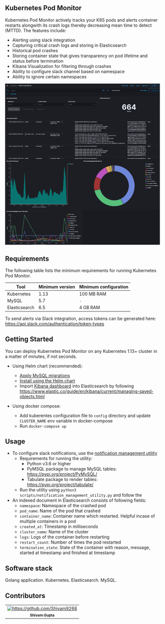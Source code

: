 ## Kubernetes Pod Monitor

Kubernetes Pod Monitor actively tracks your K8S pods and alerts container restarts alongwith its crash logs thereby decreasing mean time to detect (MTTD). The features include:

- Alerting using slack integration
- Capturing critical crash logs and storing in Elasticsearch
- Historical pod crashes
- Storing container state that gives transparency on pod lifetime and status before termination
- Kibana Visualization for filtering through crashes
- Ability to configure slack channel based on namespace
- Ability to ignore certain namespaces


![Elasticsearch Dashboard](getting-started/dashboard.jpeg)

## Requirements

<a name="requirements"></a>
The following table lists the minimum requirements for running Kubernetes Pod Monitor.

Tool | Minimum version | Minimum configuration
--------- | ----------- | -------
Kubernetes | 1.13 | 100 MB RAM
MySQL | 5.7 | `-`
Elasticsearch | 6.5 | 4 GB RAM

To send alerts via Slack integration, access tokens can be generated here: https://api.slack.com/authentication/token-types

## Getting Started

You can deploy Kubernetes Pod Monitor on any Kubernetes 1.13+ cluster in a matter of minutes, if not seconds.
- Using Helm chart (recommended):
  - [Apply MySQL migrations](getting-started/sql.md)
  - [Install using the Helm chart](helm-chart/kubernetes-pod-monitor/README.md)
  - Import [Kibana dashboard](getting-started/es_saved_objects.json) into Elasticsearch by following https://www.elastic.co/guide/en/kibana/current/managing-saved-objects.html

- Using docker compose:
  - Add kuberentes configuration file to `config` directory and update `CLUSTER_NAME` env variable in docker-compose
  - Run `docker-compose up`

## Usage

- To configure slack notifications, use the [notification management utility](scripts/notification_management_utility.py)
  - Requirements for running the utility:
    - Python v3.6 or higher
    - PyMSQL package to manage MySQL tables: https://pypi.org/project/PyMySQL/
    - Tabulate package to render tables: https://pypi.org/project/tabulate/
  - Run the utility using `python3 scripts/notification_management_utility.py` and follow the 
- An indexed document in Elasticsearch consists of following fields:
  - `namespace`: Namespace of the crashed pod
  - `pod_name`: Name of the pod that crashed
  - `container_name`: Container name which restarted. Helpful incase of multiple containers in a pod
  - `created_at`: Timestamp in milliseconds
  - `cluster_name`: Name of the cluster
  - `logs`: Logs of the container before restarting
  - `restart_count`: Number of times the pod restarted
  - `termination_state`: State of the container with reason, message, started at timestamp and finished at timestamp

## Software stack

Golang application. 
Kubernetes.
Elasticsearch.
MySQL.

## Contributors
<table>
  <tr>
    <td align="center"><a href="https://www.linkedin.com/in/shivam-gupta-dtu/"><img src="https://avatars1.githubusercontent.com/u/22556869?s=460&u=bd28a7d3ffa18bf409071ae6c9eae80692d0143e&v=4" width="100px;" alt="https://github.com/Shivam9268"/><br /><sub><b>Shivam Gupta</b></sub></a><br /></td>
    </tr>
</table>
